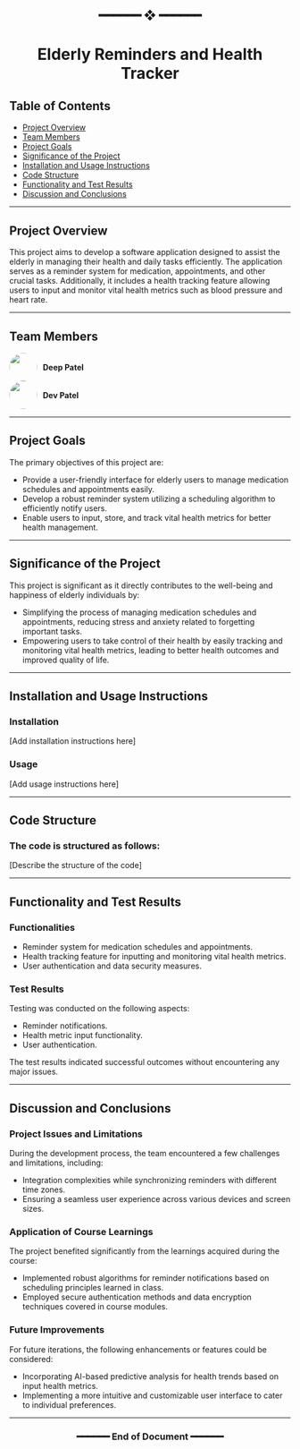 <h2 align="center"> ━━━━━━  ❖  ━━━━━━ </h2>
<h1 align="center"> Elderly Reminders and Health Tracker </h1>


## Table of Contents
- [Project Overview](#project-overview)
- [Team Members](#team-members)
- [Project Goals](#project-goals)
- [Significance of the Project](#significance-of-the-project)
- [Installation and Usage Instructions](#installation-and-usage-instructions)
- [Code Structure](#code-structure)
- [Functionality and Test Results](#functionality-and-test-results)
- [Discussion and Conclusions](#discussion-and-conclusions)

---

## Project Overview

This project aims to develop a software application designed to assist the elderly in managing their health and daily tasks efficiently. The application serves as a reminder system for medication, appointments, and other crucial tasks. Additionally, it includes a health tracking feature allowing users to input and monitor vital health metrics such as blood pressure and heart rate.

---

## Team Members

<div style="display: flex; align-items: center;">
  <a href="https://github.com/Deep4GB">
    <img src="https://github.com/Deep4GB.png" width="50px" style="border-radius: 50%;">
  </a>
  <div style="margin-left: 10px; font-weight: bold;">Deep Patel</div>
</div>

<div style="display: flex; align-items: center;">
  <a href="https://github.com/Devv64bit">
    <img src="https://github.com/Devv64bit.png" width="50px" style="border-radius: 50%;">
  </a>
  <div style="margin-left: 10px; font-weight: bold;">Dev Patel</div>
</div>

---

## Project Goals

The primary objectives of this project are:
- Provide a user-friendly interface for elderly users to manage medication schedules and appointments easily.
- Develop a robust reminder system utilizing a scheduling algorithm to efficiently notify users.
- Enable users to input, store, and track vital health metrics for better health management.

---

## Significance of the Project

This project is significant as it directly contributes to the well-being and happiness of elderly individuals by:
- Simplifying the process of managing medication schedules and appointments, reducing stress and anxiety related to forgetting important tasks.
- Empowering users to take control of their health by easily tracking and monitoring vital health metrics, leading to better health outcomes and improved quality of life.

---

## Installation and Usage Instructions

### Installation

[Add installation instructions here]

### Usage

[Add usage instructions here]

---

## Code Structure

### The code is structured as follows:

[Describe the structure of the code]

---

## Functionality and Test Results

### Functionalities

- Reminder system for medication schedules and appointments.
- Health tracking feature for inputting and monitoring vital health metrics.
- User authentication and data security measures.

### Test Results

Testing was conducted on the following aspects:
- Reminder notifications.
- Health metric input functionality.
- User authentication.

The test results indicated successful outcomes without encountering any major issues.

---

## Discussion and Conclusions

### Project Issues and Limitations

During the development process, the team encountered a few challenges and limitations, including:
- Integration complexities while synchronizing reminders with different time zones.
- Ensuring a seamless user experience across various devices and screen sizes.

### Application of Course Learnings

The project benefited significantly from the learnings acquired during the course:
- Implemented robust algorithms for reminder notifications based on scheduling principles learned in class.
- Employed secure authentication methods and data encryption techniques covered in course modules.

### Future Improvements

For future iterations, the following enhancements or features could be considered:
- Incorporating AI-based predictive analysis for health trends based on input health metrics.
- Implementing a more intuitive and customizable user interface to cater to individual preferences.

---

<h3 align="center"> ━━━━━━ End of Document ━━━━━━ </h3>
